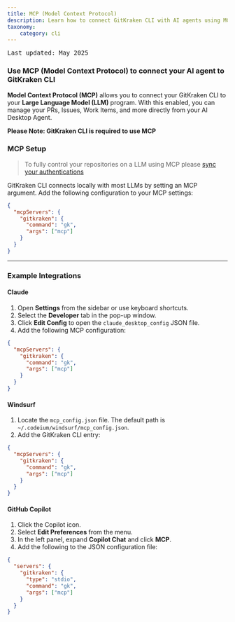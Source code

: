 ```yaml
---
title: MCP (Model Context Protocol)
description: Learn how to connect GitKraken CLI with AI agents using MCP.
taxonomy:
    category: cli
---
```

<kbd>Last updated: May 2025</kbd>

### Use MCP (Model Context Protocol) to connect your AI agent to GitKraken CLI

**Model Context Protocol (MCP)** allows you to connect your GitKraken CLI to your **Large Language Model (LLM)** program. With this enabled, you can manage your PRs, Issues, Work Items, and more directly from your AI Desktop Agent.

**Please Note: GitKraken CLI is required to use MCP** 

### MCP Setup

> To fully control your repositories on a LLM using MCP please  [sync your authentications](https://help.gitkraken.com/cli/cli-home/#synchronize-your-integrations)

GitKraken CLI connects locally with most LLMs by setting an MCP argument. Add the following configuration to your MCP settings:

```json
{
  "mcpServers": {
    "gitkraken": {
      "command": "gk",
      "args": ["mcp"]
    }
  }
}
```

---

### Example Integrations

#### Claude

1. Open **Settings** from the sidebar or use keyboard shortcuts.
2. Select the **Developer** tab in the pop-up window.
3. Click **Edit Config** to open the `claude_desktop_config` JSON file.
4. Add the following MCP configuration:

```json
{
  "mcpServers": {
    "gitkraken": {
      "command": "gk",
      "args": ["mcp"]
    }
  }
}
```

#### Windsurf

1. Locate the `mcp_config.json` file. The default path is `~/.codeium/windsurf/mcp_config.json`.
2. Add the GitKraken CLI entry:

```json
{
  "mcpServers": {
    "gitkraken": {
      "command": "gk",
      "args": ["mcp"]
    }
  }
}
```

#### GitHub Copilot

1. Click the Copilot icon.
2. Select **Edit Preferences** from the menu.
3. In the left panel, expand **Copilot Chat** and click **MCP**.
4. Add the following to the JSON configuration file:

```json
{
  "servers": {
    "gitkraken": {
      "type": "stdio",
      "command": "gk",
      "args": ["mcp"]
    }
  }
}
```


